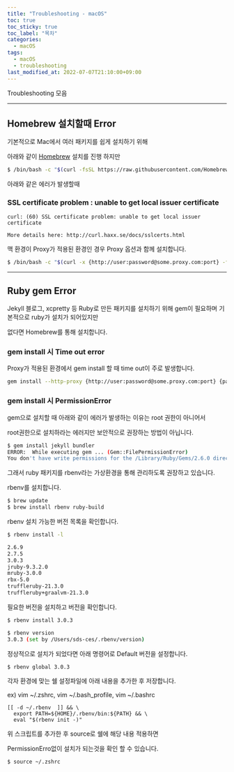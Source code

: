 ```yaml
---
title: "Troubleshooting - macOS"
toc: true
toc_sticky: true
toc_label: "목차"
categories:
  - macOS
tags:
  - macOS
  - troubleshooting
last_modified_at: 2022-07-07T21:10:00+09:00
---
```

Troubleshooting 모음

---

## Homebrew 설치할때 Error

기본적으로 Mac에서 여러 패키지를 쉽게 설치하기 위해 

아래와 같이 [Homebrew](https://brew.sh/index_ko) 설치를 진행 하지만

```sh
$ /bin/bash -c "$(curl -fsSL https://raw.githubusercontent.com/Homebrew/install/HEAD/install.sh)"
```

아래와 같은 에러가 발생할때 

### SSL certificate problem : unable to get local issuer certificate

```
curl: (60) SSL certificate problem: unable to get local issuer certificate

More details here: http://curl.haxx.se/docs/sslcerts.html
```

맥 환경이 Proxy가 적용된 환경인 경우 Proxy 옵션과 함께 설치합니다.

```sh
$ /bin/bash -c "$(curl -x {http://user:password@some.proxy.com:port} -fsSL https://raw.githubusercontent.com/Homebrew/install/HEAD/install.sh)"
```

---

## Ruby gem Error

Jekyll 블로그, xcpretty 등 Ruby로 만든 패키지를 설치하기 위해 gem이 필요하며 기본적으로 ruby가 설치가 되어있지만

없다면 Homebrew를 통해 설치합니다.

### gem install 시 Time out error

Proxy가 적용된 환경에서 gem install 할 때 time out이 주로 발생합니다.

```sh
gem install --http-proxy {http://user:password@some.proxy.com:port} {packagename}
```

### gem install 시 PermissionError

gem으로 설치할 때 아래와 같이 에러가 발생하는 이유는 root 권한이 아니어서

root권한으로 설치하라는 에러지만 보안적으로 권장하는 방법이 아닙니다.

```sh
$ gem install jekyll bundler
ERROR:  While executing gem ... (Gem::FilePermissionError)
You don't have write permissions for the /Library/Ruby/Gems/2.6.0 directory.
```

그래서 ruby 패키지를 rbenv라는 가상환경을 통해 관리하도록 권장하고 있습니다.

rbenv를 설치합니다.

```sh
$ brew update
$ brew install rbenv ruby-build
```

rbenv 설치 가능한 버전 목록을 확인합니다.

```sh
$ rbenv install -l

2.6.9
2.7.5
3.0.3
jruby-9.3.2.0
mruby-3.0.0
rbx-5.0
truffleruby-21.3.0
truffleruby+graalvm-21.3.0
```

필요한 버전을 설치하고 버전을 확인합니다.

```sh
$ rbenv install 3.0.3

$ rbenv version
3.0.3 (set by /Users/sds-ces/.rbenv/version)
```

정상적으로 설치가 되었다면 아래 명령어로 Default 버전을 설정합니다.

```sh
$ rbenv global 3.0.3
```

각자 환경에 맞는 쉘 설정파일에 아래 내용을 추가한 후 저장합니다.

ex) vim ~/.zshrc, vim ~/.bash_profile, vim ~/.bashrc

```
[[ -d ~/.rbenv  ]] && \
  export PATH=${HOME}/.rbenv/bin:${PATH} && \
  eval "$(rbenv init -)"
```

위 스크립트를 추가한 후 source로 쉘에 해당 내용 적용하면

PermissionErro없이 설치가 되는것을 확인 할 수 있습니다.

```sh
$ source ~/.zshrc
```